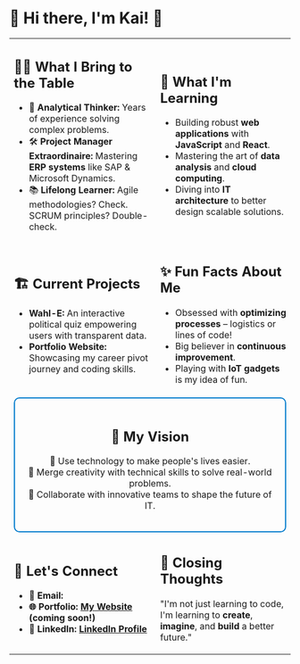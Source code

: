 # 🌟 Hi there, I'm Kai! 👋

<table>
  <tr>
    <td>
      <h2>👩‍💻 What I Bring to the Table</h2>
      <ul>
        <li>🧠 <b>Analytical Thinker:</b> Years of experience solving complex problems.</li>
        <li>🛠 <b>Project Manager Extraordinaire:</b> Mastering <b>ERP systems</b> like SAP & Microsoft Dynamics.</li>
        <li>📚 <b>Lifelong Learner:</b> Agile methodologies? Check. SCRUM principles? Double-check.</li>
      </ul>
    </td>
    <td>
      <h2>🌱 What I'm Learning</h2>
      <ul>
        <li>Building robust <b>web applications</b> with <b>JavaScript</b> and <b>React</b>.</li>
        <li>Mastering the art of <b>data analysis</b> and <b>cloud computing</b>.</li>
        <li>Diving into <b>IT architecture</b> to better design scalable solutions.</li>
      </ul>
    </td>
  </tr>
  <tr>
    <td>
      <h2>🏗 Current Projects</h2>
      <ul>
        <li><b>Wahl-E:</b> An interactive political quiz empowering users with transparent data.</li>
        <li><b>Portfolio Website:</b> Showcasing my career pivot journey and coding skills.</li>
      </ul>
    </td>
    <td>
      <h2>✨ Fun Facts About Me</h2>
      <ul>
        <li>Obsessed with <b>optimizing processes</b> – logistics or lines of code!</li>
        <li>Big believer in <b>continuous improvement</b>.</li>
        <li>Playing with <b>IoT gadgets</b> is my idea of fun.</li>
      </ul>
    </td>
  </tr>
  <tr>
    <td colspan="2" style="text-align: center;">
      <div style="border: 2px solid #007acc; border-radius: 10px; padding: 20px; display: flex; justify-content: center; align-items: center; text-align: center;">
        <div>
          <h2>🧭 My Vision</h2>
          <p>
            🔹 Use technology to make people's lives easier.<br>
            🔹 Merge creativity with technical skills to solve real-world problems.<br>
            🔹 Collaborate with innovative teams to shape the future of IT.
          </p>
        </div>
      </div>
    </td>
  </tr>
  <tr>
    <td>
      <h2>💬 Let's Connect</h2>
      <ul>
        <li>📧 <b>Email:
        <li>🌐 <b>Portfolio:</b> <a href="#">My Website</a> (coming soon!)</li>
        <li>🔗 <b>LinkedIn:</b> <a href="#">LinkedIn Profile</a></li>
      </ul>
    </td>
    <td>
      <h2>🌌 Closing Thoughts</h2>
      <p>"I'm not just learning to code, I'm learning to <b>create</b>, <b>imagine</b>, and <b>build</b> a better future."</p>
    </td>
  </tr>
</table>

